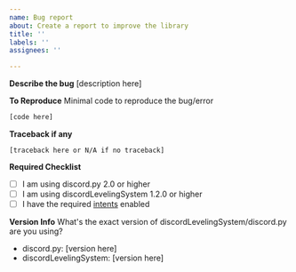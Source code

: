 ```yaml
---
name: Bug report
about: Create a report to improve the library
title: ''
labels: ''
assignees: ''

---
```


**Describe the bug**
[description here]

**To Reproduce**
Minimal code to reproduce the bug/error
```py
[code here]
```

**Traceback if any**
```
[traceback here or N/A if no traceback]
```

**Required Checklist**
- [ ] I am using discord.py 2.0 or higher
- [ ] I am using discordLevelingSystem 1.2.0 or higher
- [ ] I have the required [intents](https://github.com/Defxult/discordLevelingSystem#intents) enabled

**Version Info**
What's the exact version of discordLevelingSystem/discord.py are you using?
- discord.py: [version here]
- discordLevelingSystem: [version here]
